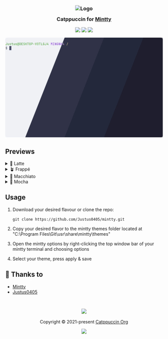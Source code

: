 <h3 align="center">
	<img src="https://raw.githubusercontent.com/catppuccin/catppuccin/main/assets/logos/exports/1544x1544_circle.png" width="100" alt="Logo"/><br/>
	<img src="https://raw.githubusercontent.com/catppuccin/catppuccin/main/assets/misc/transparent.png" height="30" width="0px"/>
	Catppuccin for <a href="https://github.com/mintty/mintty">Mintty</a>
	<img src="https://raw.githubusercontent.com/catppuccin/catppuccin/main/assets/misc/transparent.png" height="30" width="0px"/>
</h3>

<p align="center">
	<a href="https://github.com/Justus0405/mintty/stargazers"><img src="https://img.shields.io/github/stars/Justus0405/mintty?colorA=363a4f&colorB=b7bdf8&style=for-the-badge"></a>
	<a href="https://github.com/Justus0405/mintty/issues"><img src="https://img.shields.io/github/issues/Justus0405/mintty?colorA=363a4f&colorB=f5a97f&style=for-the-badge"></a>
	<a href="https://github.com/Justus0405/mintty/contributors"><img src="https://img.shields.io/github/contributors/Justus0405/mintty?colorA=363a4f&colorB=a6da95&style=for-the-badge"></a>
</p>

<p align="center">
	<img src="https://raw.githubusercontent.com/Justus0405/mintty/main/assets/preview.webp"/>
</p>

## Previews

<details>
<summary>🌻 Latte</summary>
<img src="https://raw.githubusercontent.com/Justus0405/mintty/main/assets/latte.webp"/>
</details>
<details>
<summary>🪴 Frappé</summary>
<img src="https://raw.githubusercontent.com/Justus0405/mintty/main/assets/frappe.webp"/>
</details>
<details>
<summary>🌺 Macchiato</summary>
<img src="https://raw.githubusercontent.com/Justus0405/mintty/main/assets/macchiato.webp"/>
</details>
<details>
<summary>🌿 Mocha</summary>
<img src="https://raw.githubusercontent.com/Justus0405/mintty/main/assets/mocha.webp"/>
</details>

## Usage

1. Download your desired flavour or clone the repo:

    ```shell
    git clone https://github.com/Justus0405/mintty.git
    ```

2. Copy your desired flavor to the mintty themes folder located at "C:\Program Files\Git\usr\share\mintty\themes"
3. Open the mintty options by right-clicking the top window bar of your mintty terminal and choosing options
4. Select your theme, press apply & save

## 💝 Thanks to

- [Mintty](https://github.com/mintty/mintty)
- [Justus0405](https://github.com/Justus0405)

&nbsp;

<p align="center">
	<img src="https://raw.githubusercontent.com/catppuccin/catppuccin/main/assets/footers/gray0_ctp_on_line.svg?sanitize=true" />
</p>

<p align="center">
	Copyright &copy; 2021-present <a href="https://github.com/catppuccin" target="_blank">Catppuccin Org</a>
</p>

<p align="center">
	<a href="https://github.com/catppuccin/catppuccin/blob/main/LICENSE"><img src="https://img.shields.io/static/v1.svg?style=for-the-badge&label=License&message=MIT&logoColor=d9e0ee&colorA=363a4f&colorB=b7bdf8"/></a>
</p>
